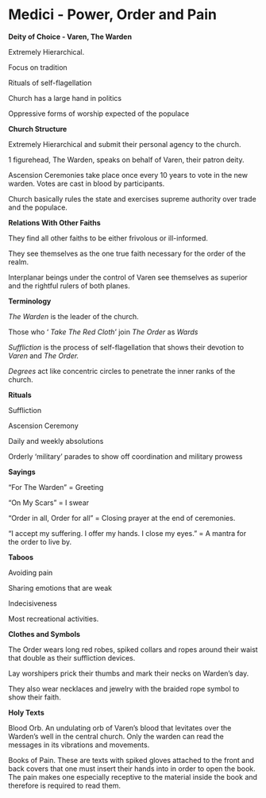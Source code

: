 # Medici - Power, Order and Pain

**Deity of Choice - Varen, The Warden**

Extremely Hierarchical.

Focus on tradition

Rituals of self-flagellation

Church has a large hand in politics

Oppressive forms of worship expected of the populace

**Church Structure**

Extremely Hierarchical and submit their personal agency to the church.

1 figurehead, The Warden, speaks on behalf of Varen, their patron deity.

Ascension Ceremonies take place once every 10 years to vote in the new warden. Votes are cast in blood by participants.

Church basically rules the state and exercises supreme authority over trade and the populace.

**Relations With Other Faiths**

They find all other faiths to be either frivolous or ill-informed.

They see themselves as the one true faith necessary for the order of the realm.

Interplanar beings under the control of Varen see themselves as superior and the rightful rulers of both planes.

**Terminology**

_The Warden_ is the leader of the church.

Those who ‘ _Take The Red Cloth_’ join _The Order_ as _Wards_

_Suffliction_ is the process of self-flagellation that shows their devotion to _Varen_ and _The Order._

_Degrees_ act like concentric circles to penetrate the inner ranks of the church.

**Rituals**

Suffliction

Ascension Ceremony

Daily and weekly absolutions

Orderly ‘military’ parades to show off coordination and military prowess

**Sayings**

“For The Warden” = Greeting

“On My Scars” = I swear

“Order in all, Order for all” = Closing prayer at the end of ceremonies.

“I accept my suffering. I offer my hands. I close my eyes.” = A mantra for the order to live by.

**Taboos**

Avoiding pain

Sharing emotions that are weak

Indecisiveness

Most recreational activities.

**Clothes and Symbols**

The Order wears long red robes, spiked collars and ropes around their waist that double as their suffliction devices.

Lay worshipers prick their thumbs and mark their necks on Warden’s day.

They also wear necklaces and jewelry with the braided rope symbol to show their faith.

**Holy Texts**

Blood Orb. An undulating orb of Varen’s blood that levitates over the Warden’s well in the central church. Only the warden can read the messages in its vibrations and movements.

Books of Pain. These are texts with spiked gloves attached to the front and back covers that one must insert their hands into in order to open the book. The pain makes one especially receptive to the material inside the book and therefore is required to read them.
